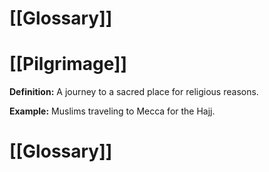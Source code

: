 # [[Glossary]]

# [[Pilgrimage]] 
**Definition:** A journey to a sacred place for religious reasons.

**Example:**  Muslims traveling to Mecca for the Hajj.

# [[Glossary]]